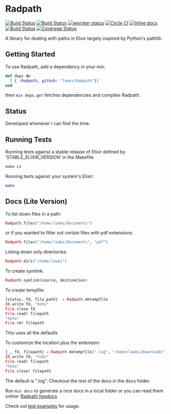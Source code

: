# Radpath

[![Build Status](https://travis-ci.org/lowks/Radpath.png?branch=master)](https://travis-ci.org/lowks/Radpath)
[![Build Status](https://drone.io/github.com/lowks/Radpath/status.png)](https://drone.io/github.com/lowks/Radpath/latest)
[![wercker status](https://app.wercker.com/status/10f2bf7288af1be5c4e39f25367bb3b7/s/master "wercker status")](https://app.wercker.com/project/byKey/10f2bf7288af1be5c4e39f25367bb3b7)
[![Circle CI](https://circleci.com/gh/lowks/Radpath/tree/master.png?style=badge)](https://circleci.com/gh/lowks/Radpath/tree/master)
[![Inline docs](http://inch-ci.org/github/lowks/Radpath.svg?branch=master&style=flat)](http://inch-ci.org/github/lowks/Radpath)
[![Build Status](https://snap-ci.com/lowks/Radpath/branch/master/build_image)](https://snap-ci.com/lowks/Radpath/branch/master/build_image)
[![Coverage Status](https://coveralls.io/repos/lowks/Radpath/badge.png?branch=master)](https://coveralls.io/r/lowks/Radpath?branch=master)

A library for dealing with paths in Elixir largely inspired by Python's pathlib.


## Getting Started

To use Radpath, add a dependency in your mix:

```elixir
def deps do
  [ { :Radpath, github: "lowks/Radpath"}]
end
```

then `mix deps.get` fetches dependencies and compiles Radpath.

## Status

Developed whenever I can find the time.

## Running Tests

Running tests against a stable release of Elixir defined by 'STABLE_ELIXIR_VERSION' in the Makefile:

```bash
make ci
```

Running tests against your system's Elixir:

```bash
make
```

## Docs (Lite Version)

To list down files in a path:

```elixir
Radpath.files("/home/lowks/Documents")
```

or if you wanted to filter out certain files with pdf extensions:

```elixir
Radpath.files("/home/lowks/Documents", "pdf")
```

Listing down only directories:

```elixir
Radpath.dirs("/home/lowks")                  
```

To create symlink:

```elixir
Radpath.symlink(source, destination)
```

To create tempfile:

```elixir
{status, fd, file_path}  = Radpath.mktempfile
IO.write fd, "hoho"
File.close fd
File.read! filepath
"hoho"
File.rm! filepath
```

This uses all the defaults

To customize the location plus the extension: 

```elixir
{_, fd, filepath} = Radpath.mktempfile(".log", "/home/lowks/Downloads")
IO.write fd, "hoho"
File.read! filepath
"hoho"
File.close! filepath
```

The default is ".log". Checkout the rest of the docs in the docs folder.

Run `mix docs` to generate a nice docs in a local folder or you can read them online: [Radpath hexdocs](http://hexdocs.pm/radpath/ "Hexdocs link for Radpath")

Check out [test examples](./test/radpath_test.exs) for usage.
